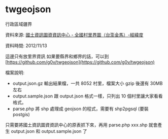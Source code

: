 twgeojson
=========

行政區域疆界

資料來源: [國土資訊圖資資訊中心 - 全國村里界圖（台澎金馬）-經緯度](http://tgos.nat.gov.tw/tgos/Web/Metadata/TGOS_MetaData_View.aspx?MID=36646&SHOW_BACK_BUTTON=false)

資料時間: 2012/11/13

這邊只有放里界資訊
如果要縣界和鄉界的話，可以到 [https://github.com/g0v/twgeojson](https://github.com/g0v/twgeojson)

檔案說明:
- output.json.gz 輸出結果檔，一共 8052 村里，檔案大小 gzip 後還有 30MB 左右
- output.sample.json 跟 output.json 格式一樣，只列出 10 個村里讓大家看看格式。
- parse.php 將 shp 處理成 geojson 的程式，需要有 shp2pgsql (要裝 postgis)

只需要將國土資訊圖資資訊中心的原表抓下來，再用 parse.php xxx.shp 就會產生 output.json 和 output.sample.json 了
